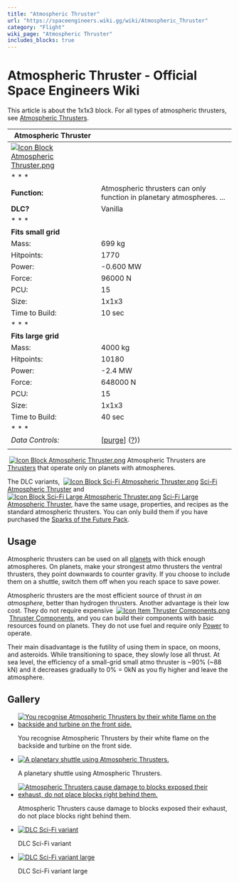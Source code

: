 ```yaml
---
title: "Atmospheric Thruster"
url: "https://spaceengineers.wiki.gg/wiki/Atmospheric_Thruster"
category: "Flight"
wiki_page: "Atmospheric Thruster"
includes_blocks: true
---
```


# Atmospheric Thruster - Official Space Engineers Wiki

This article is about the 1x1x3 block. For all types of atmospheric thrusters, see [Atmospheric Thrusters](https://spaceengineers.wiki.gg/wiki/Atmospheric_Thrusters "Atmospheric Thrusters").

| Atmospheric Thruster |     |
| --- | --- |
| [![Icon Block Atmospheric Thruster.png](https://spaceengineers.wiki.gg/images/3/31/Icon_Block_Atmospheric_Thruster.png?40659a)](https://spaceengineers.wiki.gg/wiki/File:Icon_Block_Atmospheric_Thruster.png) |     |
| * * * |     |
| **Function:** | Atmospheric thrusters can only function in planetary atmospheres. ... |
| **DLC?** | Vanilla |
| * * * |     |
| **Fits small grid** |     |
| Mass: | 699 kg |
| Hitpoints: | 1770 |
| Power: | \-0.600 MW |
| Force: | 96000 N |
| PCU: | 15  |
| Size: | 1x1x3 |
| Time to Build: | 10 sec |
| * * * |     |
| **Fits large grid** |     |
| Mass: | 4000 kg |
| Hitpoints: | 10180 |
| Power: | \-2.4 MW |
| Force: | 648000 N |
| PCU: | 15  |
| Size: | 1x1x3 |
| Time to Build: | 40 sec |
| * * * |     |
| _Data Controls:_ | \[[purge](https://spaceengineers.wiki.gg/wiki/Atmospheric_Thruster?action=purge)\] ([?](https://spaceengineers.wiki.gg/wiki/Template:Info_Block))) |
|     |     |

 [![Icon Block Atmospheric Thruster.png](https://spaceengineers.wiki.gg/images/thumb/3/31/Icon_Block_Atmospheric_Thruster.png/21px-Icon_Block_Atmospheric_Thruster.png?40659a)](https://spaceengineers.wiki.gg/wiki/Atmospheric_Thruster "Atmospheric Thruster") Atmospheric Thrusters are [Thrusters](https://spaceengineers.wiki.gg/wiki/Thruster "Thruster") that operate only on planets with atmospheres.

The DLC variants,  [![Icon Block Sci-Fi Atmospheric Thruster.png](https://spaceengineers.wiki.gg/images/thumb/2/25/Icon_Block_Sci-Fi_Atmospheric_Thruster.png/21px-Icon_Block_Sci-Fi_Atmospheric_Thruster.png?d7ff2d)](https://spaceengineers.wiki.gg/wiki/Sci-Fi_Atmospheric_Thruster "Sci-Fi Atmospheric Thruster") [Sci-Fi Atmospheric Thruster](https://spaceengineers.wiki.gg/wiki/Sci-Fi_Atmospheric_Thruster "Sci-Fi Atmospheric Thruster") and  [![Icon Block Sci-Fi Large Atmospheric Thruster.png](https://spaceengineers.wiki.gg/images/thumb/b/b3/Icon_Block_Sci-Fi_Large_Atmospheric_Thruster.png/21px-Icon_Block_Sci-Fi_Large_Atmospheric_Thruster.png?8885ee)](https://spaceengineers.wiki.gg/wiki/Sci-Fi_Large_Atmospheric_Thruster "Sci-Fi Large Atmospheric Thruster") [Sci-Fi Large Atmospheric Thruster](https://spaceengineers.wiki.gg/wiki/Sci-Fi_Large_Atmospheric_Thruster "Sci-Fi Large Atmospheric Thruster"), have the same usage, properties, and recipes as the standard atmospheric thrusters. You can only build them if you have purchased the [Sparks of the Future Pack](https://spaceengineers.wiki.gg/wiki/Sparks_of_the_Future_Pack "Sparks of the Future Pack").

## Usage

Atmospheric thrusters can be used on all [planets](https://spaceengineers.wiki.gg/wiki/Planets "Planets") with thick enough atmospheres. On planets, make your strongest atmo thrusters the ventral thrusters, they point downwards to counter gravity. If you choose to include them on a shuttle, switch them off when you reach space to save power.

Atmospheric thrusters are the most efficient source of thrust _in an atmosphere_, better than hydrogen thrusters. Another advantage is their low cost. They do not require expensive  [![Icon Item Thruster Components.png](https://spaceengineers.wiki.gg/images/thumb/5/51/Icon_Item_Thruster_Components.png/21px-Icon_Item_Thruster_Components.png?a3a389)](https://spaceengineers.wiki.gg/wiki/Thruster_Components "Thruster Components") [Thruster Components](https://spaceengineers.wiki.gg/wiki/Thruster_Components "Thruster Components"), and you can build their components with basic resources found on planets. They do not use fuel and require only [Power](https://spaceengineers.wiki.gg/wiki/Power "Power") to operate.

Their main disadvantage is the futility of using them in space, on moons, and asteroids. While transitioning to space, they slowly lose all thrust. At sea level, the efficiency of a small-grid small atmo thruster is ~90% (~88 kN) and it decreases gradually to 0% = 0kN as you fly higher and leave the atmosphere.

## Gallery

*   [![You recognise Atmospheric Thrusters by their white flame on the backside and turbine on the front side.](https://spaceengineers.wiki.gg/images/thumb/b/ba/Atmospheric-thrusters-white-flame.jpg/120px-Atmospheric-thrusters-white-flame.jpg?8af36e)](https://spaceengineers.wiki.gg/wiki/File:Atmospheric-thrusters-white-flame.jpg "You recognise Atmospheric Thrusters by their white flame on the backside and turbine on the front side.")
    
    You recognise Atmospheric Thrusters by their white flame on the backside and turbine on the front side.
    
*   [![A planetary shuttle using Atmospheric Thrusters.](https://spaceengineers.wiki.gg/images/thumb/5/5b/Atmospheric-thrusters.png/120px-Atmospheric-thrusters.png?6b8d7c)](https://spaceengineers.wiki.gg/wiki/File:Atmospheric-thrusters.png "A planetary shuttle using Atmospheric Thrusters.")
    
    A planetary shuttle using Atmospheric Thrusters.
    
*   [![Atmospheric Thrusters cause damage to blocks exposed their exhaust, do not place blocks right behind them.](https://spaceengineers.wiki.gg/images/thumb/f/fd/Large_atmo_damage.png/120px-Large_atmo_damage.png?34a498)](https://spaceengineers.wiki.gg/wiki/File:Large_atmo_damage.png "Atmospheric Thrusters cause damage to blocks exposed their exhaust, do not place blocks right behind them.")
    
    Atmospheric Thrusters cause damage to blocks exposed their exhaust, do not place blocks right behind them.
    
*   [![DLC Sci-Fi variant](https://spaceengineers.wiki.gg/images/thumb/2/25/Icon_Block_Sci-Fi_Atmospheric_Thruster.png/120px-Icon_Block_Sci-Fi_Atmospheric_Thruster.png?d7ff2d)](https://spaceengineers.wiki.gg/wiki/File:Icon_Block_Sci-Fi_Atmospheric_Thruster.png "DLC Sci-Fi variant")
    
    DLC Sci-Fi variant
    
*   [![DLC Sci-Fi variant large](https://spaceengineers.wiki.gg/images/thumb/b/b3/Icon_Block_Sci-Fi_Large_Atmospheric_Thruster.png/120px-Icon_Block_Sci-Fi_Large_Atmospheric_Thruster.png?8885ee)](https://spaceengineers.wiki.gg/wiki/File:Icon_Block_Sci-Fi_Large_Atmospheric_Thruster.png "DLC Sci-Fi variant large")
    
    DLC Sci-Fi variant large
    
